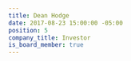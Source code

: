 ```yaml
---
title: Dean Hodge
date: 2017-08-23 15:00:00 -05:00
position: 5
company_title: Investor
is_board_member: true
---
```


